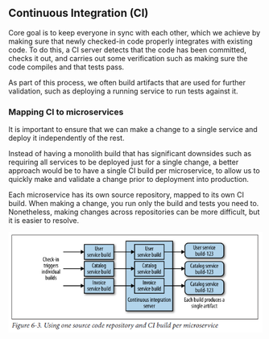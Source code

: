 ## Continuous Integration (CI)

Core goal is to keep everyone in sync with each other, which we achieve by making sure that newly checked-in code properly integrates with existing code. To do this, a CI server detects that the code has been committed, checks it out, and carries out some verification such as making sure the code compiles and that tests pass.

As part of this process, we often build artifacts that are used for further validation, such as deploying a running service to run tests against it.

### Mapping CI to microservices

It is important to ensure that we can make a change to a single service and deploy it independently of the rest.

Instead of having a monolith build that has significant downsides such as requiring all services to be deployed just for a single change, a better approach would be to have a single CI build per microservice, to allow us to quickly make and validate a change prior to deployment into production.

Each microservice has its own source repository, mapped to its own CI build. When making a change, you run only the build and tests you need to. Nonetheless, making changes across repositories can be more difficult, but it is easier to resolve.

<img src="../assets/microservice-CI.PNG">
